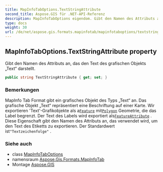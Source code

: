 ```yaml
---
title: MapInfoTabOptions.TextStringAttribute
second_title: Aspose.GIS für .NET-API-Referenz
description: MapInfoTabOptions eigendom. Gibt den Namen des Attributs an das den Text des grafischen Objekts Text darstellt.
type: docs
weight: 30
url: /de/net/aspose.gis.formats.mapinfotab/mapinfotaboptions/textstringattribute/
---
```

## MapInfoTabOptions.TextStringAttribute property

Gibt den Namen des Attributs an, das den Text des grafischen Objekts „Text“ darstellt.

```csharp
public string TextStringAttribute { get; set; }
```

### Bemerkungen

MapInfo Tab Format gibt ein grafisches Objekt des Typs „Text“ an. Das grafische Objekt „Text“ repräsentiert eine Beschriftung auf einer Karte. Wir exportieren 'Text'-Grafikobjekte als a[`Feature`](../../../aspose.gis/feature/) mit[`Polygon`](../../../aspose.gis.geometries/polygon/) Geometrie, die das Label begrenzt. Der Text des Labels wird exportiert als[`FeatureAttribute`](../../../aspose.gis/featureattribute/) . Diese Eigenschaft gibt den Namen des Attributs an, das verwendet wird, um den Text des Etiketts zu exportieren. Der Standardwert ist`"Textzeichenfolge"` .

### Siehe auch

* class [MapInfoTabOptions](../)
* namensraum [Aspose.Gis.Formats.MapInfoTab](../../mapinfotaboptions/)
* Montage [Aspose.GIS](../../../)


